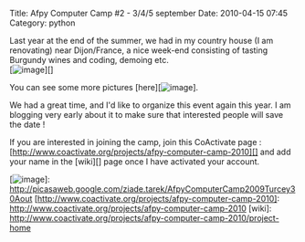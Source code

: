 Title: Afpy Computer Camp #2 - 3/4/5 september
Date: 2010-04-15 07:45
Category: python

Last year at the end of the summer, we had in my country house (I am
renovating) near Dijon/France, a nice week-end consisting of tasting
Burgundy wines and coding, demoing etc.   
[![image][]][]

  
You can see some more pictures [here][![image][]].   
  
We had a great time, and I'd like to organize this event again this
year. I am blogging very early about it to make sure that interested
people will save the date !   
  
If you are interested in joining the camp, join this CoActivate page :
[http://www.coactivate.org/projects/afpy-computer-camp-2010][] and add
your name in the [wiki][] page once I have activated your account.

  [image]: http://lh6.ggpht.com/_BBU4XN71nJo/Sq0gFczXAvI/AAAAAAAAAbE/zHL3BGdUrWo/s720/IMGP5543.JPG
    "Afpy Camp #1"
  [![image][]]: http://picasaweb.google.com/ziade.tarek/AfpyComputerCamp2009Turcey30Aout
  [http://www.coactivate.org/projects/afpy-computer-camp-2010]: http://www.coactivate.org/projects/afpy-computer-camp-2010
  [wiki]: http://www.coactivate.org/projects/afpy-computer-camp-2010/project-home
